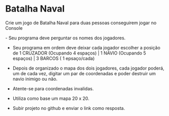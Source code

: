 
# Batalha Naval 
<p> Crie um jogo de Batalha Naval para duas pessoas conseguirem jogar no Console</p>

<p> - Seu programa deve perguntar os nomes dos jogadores.<br>

- Seu programa em ordem deve deixar cada jogador escolher a posição de 1 CRUZADOR (Ocupando 4 espaços) | 1 NAVIO (Ocupando 5 espaços) | 3 BARCOS ( 1 epsaço/cada) <br>

- Depois de organizado o mapa dos dois jogadores, cada jogador poderá, um de cada vez, digitar um par de coordenadas e poder destruir um navio inimigo ou não. <br>

- Atente-se para coordenadas invalidas. <br>

- Utiliza como base um mapa 20 x 20. <br>

- Subir projeto no github e enviar o link como resposta. </p>

